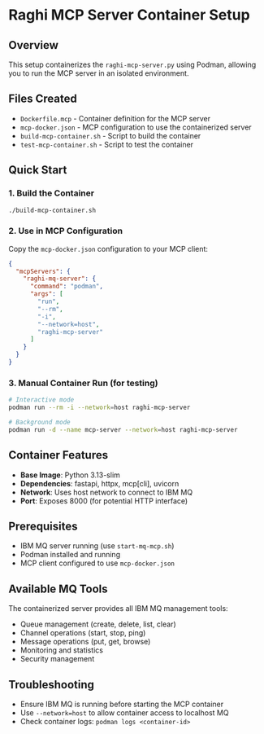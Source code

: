 # Raghi MCP Server Container Setup

## Overview
This setup containerizes the `raghi-mcp-server.py` using Podman, allowing you to run the MCP server in an isolated environment.

## Files Created
- `Dockerfile.mcp` - Container definition for the MCP server
- `mcp-docker.json` - MCP configuration to use the containerized server
- `build-mcp-container.sh` - Script to build the container
- `test-mcp-container.sh` - Script to test the container

## Quick Start

### 1. Build the Container
```bash
./build-mcp-container.sh
```

### 2. Use in MCP Configuration
Copy the `mcp-docker.json` configuration to your MCP client:

```json
{
  "mcpServers": {
    "raghi-mq-server": {
      "command": "podman",
      "args": [
        "run",
        "--rm",
        "-i",
        "--network=host",
        "raghi-mcp-server"
      ]
    }
  }
}
```

### 3. Manual Container Run (for testing)
```bash
# Interactive mode
podman run --rm -i --network=host raghi-mcp-server

# Background mode
podman run -d --name mcp-server --network=host raghi-mcp-server
```

## Container Features
- **Base Image**: Python 3.13-slim
- **Dependencies**: fastapi, httpx, mcp[cli], uvicorn
- **Network**: Uses host network to connect to IBM MQ
- **Port**: Exposes 8000 (for potential HTTP interface)

## Prerequisites
- IBM MQ server running (use `start-mq-mcp.sh`)
- Podman installed and running
- MCP client configured to use `mcp-docker.json`

## Available MQ Tools
The containerized server provides all IBM MQ management tools:
- Queue management (create, delete, list, clear)
- Channel operations (start, stop, ping)
- Message operations (put, get, browse)
- Monitoring and statistics
- Security management

## Troubleshooting
- Ensure IBM MQ is running before starting the MCP container
- Use `--network=host` to allow container access to localhost MQ
- Check container logs: `podman logs <container-id>`